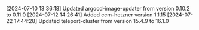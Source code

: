 [2024-07-10 13:36:18] Updated argocd-image-updater from version 0.10.2 to 0.11.0
[2024-07-12 14:26:41] Added ccm-hetzner version 1.1.15
[2024-07-22 17:44:28] Updated teleport-cluster from version 15.4.9 to 16.1.0
